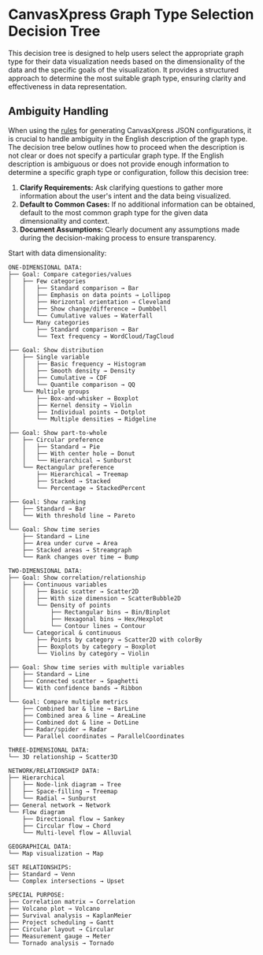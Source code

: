 # CanvasXpress Graph Type Selection Decision Tree

This decision tree is designed to help users select the appropriate graph type for their data visualization needs based on the dimensionality of the data and the specific goals of the visualization. It provides a structured approach to determine the most suitable graph type, ensuring clarity and effectiveness in data representation.

## Ambiguity Handling
When using the [rules](RULES.md) for generating CanvasXpress JSON configurations, it is crucial to handle ambiguity in the English description of the graph type. The decision tree below outlines how to proceed when the description is not clear or does not specify a particular graph type.
If the English description is ambiguous or does not provide enough information to determine a specific graph type or configuration, follow this decision tree:

1. **Clarify Requirements:** Ask clarifying questions to gather more information about the user's intent and the data being visualized.
2. **Default to Common Cases:** If no additional information can be obtained, default to the most common graph type for the given data dimensionality and context.
3. **Document Assumptions:** Clearly document any assumptions made during the decision-making process to ensure transparency.

Start with data dimensionality:

```
ONE-DIMENSIONAL DATA:
├── Goal: Compare categories/values
│   ├── Few categories
│   │   ├── Standard comparison → Bar
│   │   ├── Emphasis on data points → Lollipop
│   │   ├── Horizontal orientation → Cleveland
│   │   ├── Show change/difference → Dumbbell
│   │   └── Cumulative values → Waterfall
│   └── Many categories
│       ├── Standard comparison → Bar
│       └── Text frequency → WordCloud/TagCloud
│
├── Goal: Show distribution
│   ├── Single variable
│   │   ├── Basic frequency → Histogram
│   │   ├── Smooth density → Density
│   │   ├── Cumulative → CDF
│   │   └── Quantile comparison → QQ
│   └── Multiple groups
│       ├── Box-and-whisker → Boxplot
│       ├── Kernel density → Violin
│       ├── Individual points → Dotplot
│       └── Multiple densities → Ridgeline
│
├── Goal: Show part-to-whole
│   ├── Circular preference
│   │   ├── Standard → Pie
│   │   ├── With center hole → Donut
│   │   └── Hierarchical → Sunburst
│   └── Rectangular preference
│       ├── Hierarchical → Treemap
│       ├── Stacked → Stacked
│       └── Percentage → StackedPercent
│
├── Goal: Show ranking
│   ├── Standard → Bar
│   └── With threshold line → Pareto
│
└── Goal: Show time series
    ├── Standard → Line
    ├── Area under curve → Area
    ├── Stacked areas → Streamgraph
    └── Rank changes over time → Bump

TWO-DIMENSIONAL DATA:
├── Goal: Show correlation/relationship
│   ├── Continuous variables
│   │   ├── Basic scatter → Scatter2D
│   │   ├── With size dimension → ScatterBubble2D
│   │   └── Density of points
│   │       ├── Rectangular bins → Bin/Binplot
│   │       ├── Hexagonal bins → Hex/Hexplot
│   │       └── Contour lines → Contour
│   └── Categorical & continuous
│       ├── Points by category → Scatter2D with colorBy
│       ├── Boxplots by category → Boxplot
│       └── Violins by category → Violin
│
├── Goal: Show time series with multiple variables
│   ├── Standard → Line
│   ├── Connected scatter → Spaghetti
│   └── With confidence bands → Ribbon
│
└── Goal: Compare multiple metrics
    ├── Combined bar & line → BarLine
    ├── Combined area & line → AreaLine
    ├── Combined dot & line → DotLine
    ├── Radar/spider → Radar
    └── Parallel coordinates → ParallelCoordinates

THREE-DIMENSIONAL DATA:
└── 3D relationship → Scatter3D

NETWORK/RELATIONSHIP DATA:
├── Hierarchical
│   ├── Node-link diagram → Tree
│   ├── Space-filling → Treemap
│   └── Radial → Sunburst
├── General network → Network
└── Flow diagram
    ├── Directional flow → Sankey
    ├── Circular flow → Chord
    └── Multi-level flow → Alluvial

GEOGRAPHICAL DATA:
└── Map visualization → Map

SET RELATIONSHIPS:
├── Standard → Venn
└── Complex intersections → Upset

SPECIAL PURPOSE:
├── Correlation matrix → Correlation
├── Volcano plot → Volcano
├── Survival analysis → KaplanMeier
├── Project scheduling → Gantt
├── Circular layout → Circular
├── Measurement gauge → Meter
└── Tornado analysis → Tornado
```